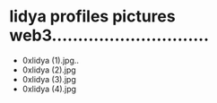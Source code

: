 # lidya profiles pictures web3..............................
- 0xlidya (1).jpg..
- 0xlidya (2).jpg
- 0xlidya (3).jpg
- 0xlidya (4).jpg
